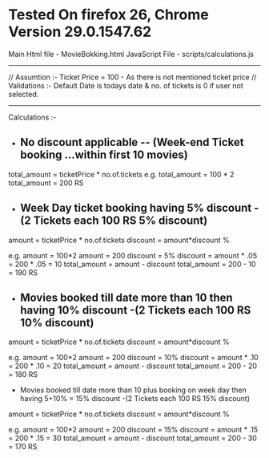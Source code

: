 Tested On firefox 26, Chrome Version 29.0.1547.62
===========================================================
Main Html file - MovieBokking.html
JavaScript File - scripts/calculations.js

-------------------------------------------------------------------------------------------
// Assumtion :- Ticket Price = 100 - As there is not mentioned ticket price
// Validations :- Default Date is todays date & no. of tickets is 0 if user not selected.

------------------------------------------------------------------------------------------
Calculations :-

* No discount applicable -- (Week-end Ticket booking ...within first 10 movies)
  -----------------------------------------------------------------------------
total_amount = ticketPrice * no.of.tickets
e.g.
 total_amount = 100 * 2
     total_amount = 200 RS

* Week Day ticket booking having 5% discount -(2 Tickets each 100 RS 5% discount)
  ----------------------------------------------------------------------------------------
amount = ticketPrice * no.of.tickets
discount = amount*discount %

e.g.
    amount = 100*2
    amount = 200
    discount  = 5%
    discount = amount * .05
             = 200 * .05
             = 10
    total_amount = amount - discount
     total_amount   = 200 - 10
                    = 190 RS

* Movies booked till date more than 10 then having 10% discount -(2 Tickets each 100 RS 10% discount)
  ----------------------------------------------------------------------------------------
amount = ticketPrice * no.of.tickets
discount = amount*discount %

e.g.
    amount = 100*2
    amount = 200
    discount  = 10%
    discount = amount * .10
             = 200 * .10
             = 20
    total_amount = amount - discount
     total_amount   = 200 - 20
                    = 180 RS


* Movies booked till date more than 10 plus booking on week day then having 5+10% = 15% discount -(2 Tickets each 100 RS 15% discount)

amount = ticketPrice * no.of.tickets
discount = amount*discount %

e.g.
    amount = 100*2
    amount = 200
    discount  = 15%
    discount = amount * .15
             = 200 * .15
             = 30
    total_amount = amount - discount
     total_amount   = 200 - 30
                    = 170 RS

